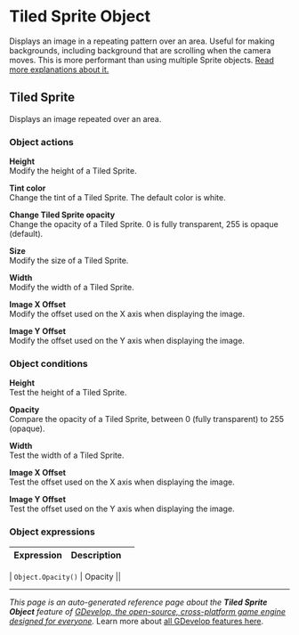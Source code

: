 # Tiled Sprite Object

Displays an image in a repeating pattern over an area. Useful for making backgrounds, including background that are scrolling when the camera moves. This is more performant than using multiple Sprite objects. [Read more explanations about it.](https://wiki.gdevelop.io/gdevelop5/objects/tiled_sprite)



## Tiled Sprite 

Displays an image repeated over an area. 

### Object actions

**Height**  
Modify the height of a Tiled Sprite.

**Tint color**  
Change the tint of a Tiled Sprite. The default color is white.

**Change Tiled Sprite opacity**  
Change the opacity of a Tiled Sprite. 0 is fully transparent, 255 is opaque (default).

**Size**  
Modify the size of a Tiled Sprite.

**Width**  
Modify the width of a Tiled Sprite.

**Image X Offset**  
Modify the offset used on the X axis when displaying the image.

**Image Y Offset**  
Modify the offset used on the Y axis when displaying the image.

### Object conditions

**Height**  
Test the height of a Tiled Sprite.

**Opacity**  
Compare the opacity of a Tiled Sprite, between 0 (fully transparent) to 255 (opaque).

**Width**  
Test the width of a Tiled Sprite.

**Image X Offset**  
Test the offset used on the X axis when displaying the image.

**Image Y Offset**  
Test the offset used on the Y axis when displaying the image.

### Object expressions

| Expression | Description |  |
|-----|-----|-----|

| `Object.Opacity()` | Opacity ||

---
*This page is an auto-generated reference page about the **Tiled Sprite Object** feature of [GDevelop, the open-source, cross-platform game engine designed for everyone](https://gdevelop.io/).* Learn more about [all GDevelop features here](/gdevelop5/all-features).